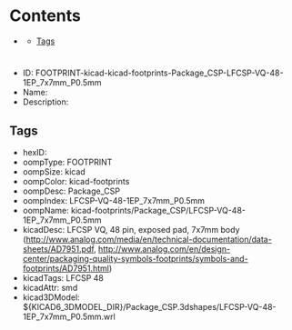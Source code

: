 



Contents
========

* [](#)
	* [Tags](#tags)

# 

- ID: FOOTPRINT-kicad-kicad-footprints-Package_CSP-LFCSP-VQ-48-1EP_7x7mm_P0.5mm
- Name: 
- Description: 

## Tags

- hexID: 
- oompType: FOOTPRINT
- oompSize: kicad
- oompColor: kicad-footprints
- oompDesc: Package_CSP
- oompIndex: LFCSP-VQ-48-1EP_7x7mm_P0.5mm
- oompName: kicad-footprints/Package_CSP/LFCSP-VQ-48-1EP_7x7mm_P0.5mm
- kicadDesc: LFCSP VQ, 48 pin, exposed pad, 7x7mm body (http://www.analog.com/media/en/technical-documentation/data-sheets/AD7951.pdf, http://www.analog.com/en/design-center/packaging-quality-symbols-footprints/symbols-and-footprints/AD7951.html)
- kicadTags: LFCSP 48
- kicadAttr: smd
- kicad3DModel: ${KICAD6_3DMODEL_DIR}/Package_CSP.3dshapes/LFCSP-VQ-48-1EP_7x7mm_P0.5mm.wrl
